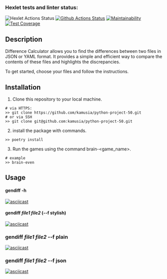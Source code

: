 ### Hexlet tests and linter status:
![Hexlet Actions Status](https://github.com/kamusia/python-project-50/actions/workflows/hexlet-check.yml/badge.svg)
[![Github Actions Status](https://github.com/kamusia/python-project-50/actions/workflows/pyci.yml/badge.svg)](https://github.com/kamusia/python-project-50/actions/workflows/pyci.yml)
[![Maintainability](https://api.codeclimate.com/v1/badges/ebe544b7bfa431d424bb/maintainability)](https://codeclimate.com/github/kamusia/python-project-50/maintainability)
[![Test Coverage](https://api.codeclimate.com/v1/badges/ebe544b7bfa431d424bb/test_coverage)](https://codeclimate.com/github/kamusia/python-project-50/test_coverage)
## Description
Difference Calculator allows you to find the differences between two files in JSON or YAML format. It provides a simple and efficient way to compare the contents of these files and highlights the discrepancies.

To get started, choose your files and follow the instructions.

## Installation
1. Clone this repository to your local machine.
```
# via HTTPS:
>> git clone https://github.com/kamusia/python-project-50.git
# or via SSH
>> git clone git@github.com:kamusia/python-project-50.git
```
2. install the package with commands.
```
>> poetry install
```
3. Run the games using the command brain-<game_name>.
```
# example
>> brain-even
```

## Usage
#### gendiff -h
[![asciicast](https://asciinema.org/a/mdNcJcggdOFnou8WoQUx0hroI.svg)](https://asciinema.org/a/mdNcJcggdOFnou8WoQUx0hroI)
#### gendiff *file1* *file2* (--f stylish)
[![asciicast](https://asciinema.org/a/consIqXtrSVwvUahlZ1WZi2Eg.svg)](https://asciinema.org/a/consIqXtrSVwvUahlZ1WZi2Eg)
### gendiff *file1* *file2* --f plain
[![asciicast](https://asciinema.org/a/id2SGSmDqCPgWKhEGe0Mn81oy.svg)](https://asciinema.org/a/id2SGSmDqCPgWKhEGe0Mn81oy)
### gendiff *file1* *file2* --f json
[![asciicast](https://asciinema.org/a/2KESGd7IUoWubRA6rwdp5QZXD.svg)](https://asciinema.org/a/2KESGd7IUoWubRA6rwdp5QZXD)
